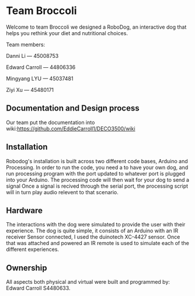 # Team Broccoli
Welcome to team Broccoli
we designed a RoboDog, an interactive dog that helps you rethink your diet and nutritional choices.

Team members:

Danni Li — 45008753

Edward Carroll — 44806336

Mingyang LYU — 45037481

Ziyi Xu — 45480171



## Documentation and Design process
Our team put the documentation into wiki:https://github.com/EddieCarroll1/DECO3500/wiki

## Installation
Robodog's installation is built across two different code bases, Arduino and Processing. In order to run the code, you need a to have your own dog,
and run processing program with the port updated to whatever port is plugged into your Arduino. The processing code will then wait for your dog to send a signal
Once a signal is recived through the serial port, the processing script will in turn play audio relevent to that scenario.  

## Hardware
The interactions with the dog were simulated to provide the user with their experience. 
The dog is quite simple, it consists of an Arduino with an IR receiver Sensor connected, I used the duinotech XC-4427 sensor. 
Once that was attached and powered an IR remote is used to simulate each of the different experiences.


## Ownership
All aspects both physical and virtual were built and programmed by: </br> Edward Carroll S4480633.   


